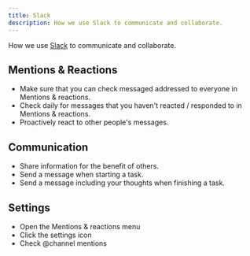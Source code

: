 ```yaml
---
title: Slack
description: How we use Slack to communicate and collaborate.
---
```


How we use [Slack](https://slack.com/) to communicate and collaborate.

## Mentions & Reactions

- Make sure that you can check messaged addressed to everyone in Mentions & reactions.
- Check daily for messages that you haven't reacted / responded to in Mentions & reactions.
- Proactively react to other people's messages.

## Communication

- Share information for the benefit of others.
- Send a message when starting a task.
- Send a message including your thoughts when finishing a task.

## Settings

- Open the Mentions & reactions menu
- Click the settings icon
- Check @channel mentions
